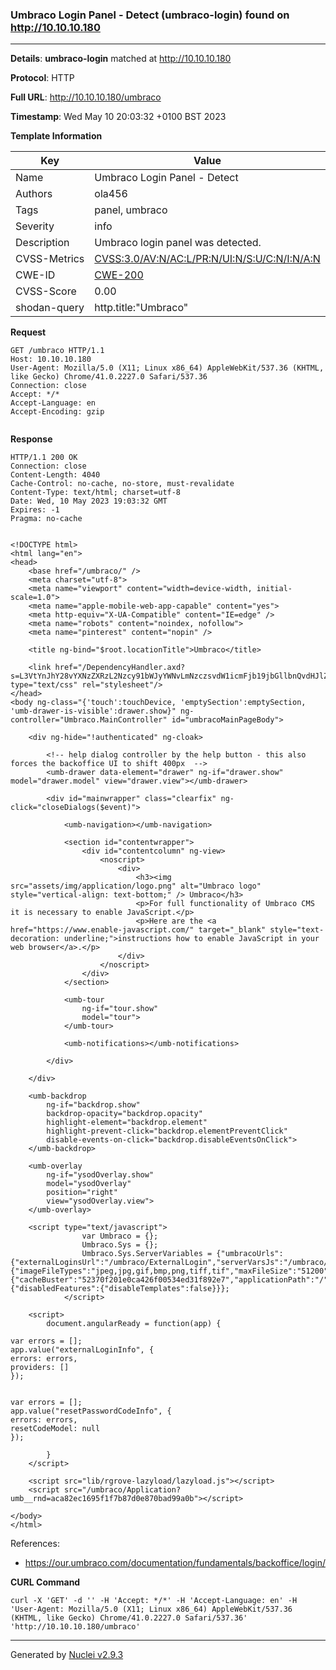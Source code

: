 ### Umbraco Login Panel - Detect (umbraco-login) found on http://10.10.10.180
---
**Details**: **umbraco-login**  matched at http://10.10.10.180

**Protocol**: HTTP

**Full URL**: http://10.10.10.180/umbraco

**Timestamp**: Wed May 10 20:03:32 +0100 BST 2023

**Template Information**

| Key | Value |
|---|---|
| Name | Umbraco Login Panel - Detect |
| Authors | ola456 |
| Tags | panel, umbraco |
| Severity | info |
| Description | Umbraco login panel was detected. |
| CVSS-Metrics | [CVSS:3.0/AV:N/AC:L/PR:N/UI:N/S:U/C:N/I:N/A:N](https://www.first.org/cvss/calculator/3.0#CVSS:3.0/AV:N/AC:L/PR:N/UI:N/S:U/C:N/I:N/A:N) |
| CWE-ID | [CWE-200](https://cwe.mitre.org/data/definitions/200.html) |
| CVSS-Score | 0.00 |
| shodan-query | http.title:"Umbraco" |

**Request**
```http
GET /umbraco HTTP/1.1
Host: 10.10.10.180
User-Agent: Mozilla/5.0 (X11; Linux x86_64) AppleWebKit/537.36 (KHTML, like Gecko) Chrome/41.0.2227.0 Safari/537.36
Connection: close
Accept: */*
Accept-Language: en
Accept-Encoding: gzip


```

**Response**
```http
HTTP/1.1 200 OK
Connection: close
Content-Length: 4040
Cache-Control: no-cache, no-store, must-revalidate
Content-Type: text/html; charset=utf-8
Date: Wed, 10 May 2023 19:03:32 GMT
Expires: -1
Pragma: no-cache


<!DOCTYPE html>
<html lang="en">
<head>
    <base href="/umbraco/" />
    <meta charset="utf-8">
    <meta name="viewport" content="width=device-width, initial-scale=1.0">
    <meta name="apple-mobile-web-app-capable" content="yes">
    <meta http-equiv="X-UA-Compatible" content="IE=edge" />
    <meta name="robots" content="noindex, nofollow">
    <meta name="pinterest" content="nopin" />

    <title ng-bind="$root.locationTitle">Umbraco</title>

    <link href="/DependencyHandler.axd?s=L3VtYnJhY28vYXNzZXRzL2Nzcy91bWJyYWNvLmNzczsvdW1icmFjb19jbGllbnQvdHJlZS90cmVlaWNvbnMuY3NzOy91bWJyYWNvL2xpYi9ib290c3RyYXAtc29jaWFsL2Jvb3RzdHJhcC1zb2NpYWwuY3NzOy91bWJyYWNvL2xpYi9mb250LWF3ZXNvbWUvY3NzL2ZvbnQtYXdlc29tZS5taW4uY3NzOw&amp;t=Css&amp;cdv=1" type="text/css" rel="stylesheet"/>
</head>
<body ng-class="{'touch':touchDevice, 'emptySection':emptySection, 'umb-drawer-is-visible':drawer.show}" ng-controller="Umbraco.MainController" id="umbracoMainPageBody">

    <div ng-hide="!authenticated" ng-cloak>

        <!-- help dialog controller by the help button - this also forces the backoffice UI to shift 400px  -->
        <umb-drawer data-element="drawer" ng-if="drawer.show" model="drawer.model" view="drawer.view"></umb-drawer>

        <div id="mainwrapper" class="clearfix" ng-click="closeDialogs($event)">

            <umb-navigation></umb-navigation>

            <section id="contentwrapper">
                <div id="contentcolumn" ng-view>
                    <noscript>
                        <div>
                            <h3><img src="assets/img/application/logo.png" alt="Umbraco logo" style="vertical-align: text-bottom;" /> Umbraco</h3>
                            <p>For full functionality of Umbraco CMS it is necessary to enable JavaScript.</p>
                            <p>Here are the <a href="https://www.enable-javascript.com/" target="_blank" style="text-decoration: underline;">instructions how to enable JavaScript in your web browser</a>.</p>
                        </div>
                    </noscript>
                </div>
            </section>

            <umb-tour
                ng-if="tour.show"
                model="tour">
            </umb-tour>

            <umb-notifications></umb-notifications>

        </div>

    </div>

    <umb-backdrop
        ng-if="backdrop.show"
        backdrop-opacity="backdrop.opacity"
        highlight-element="backdrop.element"
        highlight-prevent-click="backdrop.elementPreventClick"
        disable-events-on-click="backdrop.disableEventsOnClick">
    </umb-backdrop>

    <umb-overlay
        ng-if="ysodOverlay.show"
        model="ysodOverlay"
        position="right"
        view="ysodOverlay.view">
    </umb-overlay>

    <script type="text/javascript">
                var Umbraco = {};
                Umbraco.Sys = {};
                Umbraco.Sys.ServerVariables = {"umbracoUrls":{"externalLoginsUrl":"/umbraco/ExternalLogin","serverVarsJs":"/umbraco/ServerVariables","authenticationApiBaseUrl":"/umbraco/backoffice/UmbracoApi/Authentication/","currentUserApiBaseUrl":"/umbraco/backoffice/UmbracoApi/CurrentUser/"},"umbracoSettings":{"imageFileTypes":"jpeg,jpg,gif,bmp,png,tiff,tif","maxFileSize":"51200","allowPasswordReset":true,"loginBackgroundImage":"assets/img/installer.jpg"},"isDebuggingEnabled":false,"application":{"cacheBuster":"52370f201e0ca426f00534ed31f892e7","applicationPath":"/"},"features":{"disabledFeatures":{"disableTemplates":false}}};
            </script>

    <script>
        document.angularReady = function(app) {
            
var errors = [];
app.value("externalLoginInfo", {
errors: errors,
providers: []
});

            
var errors = [];
app.value("resetPasswordCodeInfo", {
errors: errors,
resetCodeModel: null
});

        }
    </script>

    <script src="lib/rgrove-lazyload/lazyload.js"></script>
    <script src="/umbraco/Application?umb__rnd=aca82ec1695f1f7b87d0e870bad99a0b"></script>

</body>
</html>

```

References: 
- https://our.umbraco.com/documentation/fundamentals/backoffice/login/

**CURL Command**
```
curl -X 'GET' -d '' -H 'Accept: */*' -H 'Accept-Language: en' -H 'User-Agent: Mozilla/5.0 (X11; Linux x86_64) AppleWebKit/537.36 (KHTML, like Gecko) Chrome/41.0.2227.0 Safari/537.36' 'http://10.10.10.180/umbraco'
```
---
Generated by [Nuclei v2.9.3](https://github.com/projectdiscovery/nuclei)